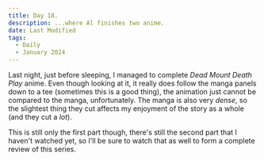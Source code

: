 ```yaml
---
title: Day 18.
description: ...where Al finishes two anime.
date: Last Modified
tags: 
  - Daily
  - January 2024
---
```


Last night, just before sleeping, I managed to complete *Dead Mount Death Play* anime. Even though looking at it, it really does follow the manga panels down to a tee (sometimes this is a good thing), the animation just cannot be compared to the manga, unfortunately. The manga is also very *dense*, so the slightest thing they cut affects my enjoyment of the story as a whole (and they cut a *lot*). 

This is still only the first part though, there's still the second part that I haven't watched yet, so I'll be sure to watch that as well to form a complete review of this series.